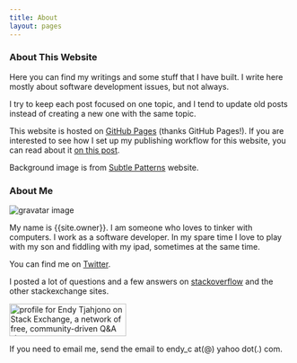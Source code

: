 ```yaml
---
title: About
layout: pages
---
```


<div class="row col-md-12 postbox">

### About This Website

Here you can find my writings and some stuff that I have built. I write here mostly about software development issues, but not always.

I try to keep each post focused on one topic, and I tend to update old posts instead of creating a new one with the same topic.

This website is hosted on [GitHub Pages](http://pages.github.com/) (thanks GitHub Pages!). If you are interested to see how I set up my publishing workflow for this website, you can read about it [on this post](http://endycahyono.com/article/my-publishing-workflow/).

Background image is from [Subtle Patterns](http://subtlepatterns.com/) website.

### About Me

![gravatar image](http://www.gravatar.com/avatar/568da03c8b2c0b8dbf4210d2d30111fd.png)

My name is {{site.owner}}. I am someone who loves to tinker with computers. I work as a software developer. In my spare time I love to play with my son and fiddling with my ipad, sometimes at the same time.

You can find me on <i class="icon-twitter"></i> [Twitter](https://twitter.com/endy_tj).

I posted a lot of questions and a few answers on [stackoverflow](http://stackoverflow.com/users/196451/endy-tjahjono) and the other stackexchange sites.

<a href="http://stackexchange.com/users/67068">
<img src="http://stackexchange.com/users/flair/67068.png" width="208" height="58" alt="profile for Endy Tjahjono on Stack Exchange, a network of free, community-driven Q&amp;A sites" title="profile for Endy Tjahjono on Stack Exchange, a network of free, community-driven Q&amp;A sites">
</a>

If you need to email me, send the email to endy_c at(@) yahoo dot(.) com.

</div>
